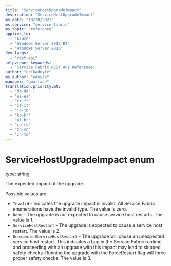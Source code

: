 ```yaml
---
title: "ServiceHostUpgradeImpact"
description: "ServiceHostUpgradeImpact"
ms.date: "10/20/2021"
ms.service: "service-fabric"
ms.topic: "reference"
applies_to: 
  - "Azure"
  - "Windows Server 2012 R2"
  - "Windows Server 2016"
dev_langs: 
  - "rest-api"
helpviewer_keywords: 
  - "Service Fabric REST API Reference"
author: "erikadoyle"
ms.author: "edoyle"
manager: "gwallace"
translation.priority.mt: 
  - "de-de"
  - "es-es"
  - "fr-fr"
  - "it-it"
  - "ja-jp"
  - "ko-kr"
  - "pt-br"
  - "ru-ru"
  - "zh-cn"
  - "zh-tw"
---
```

# ServiceHostUpgradeImpact enum

type: string

The expected impact of the upgrade.

Possible values are: 

  - `Invalid` - Indicates the upgrade impact is invalid. All Service Fabric enumerations have the invalid type. The value is zero.
  - `None` - The upgrade is not expected to cause service host restarts. The value is 1.
  - `ServiceHostRestart` - The upgrade is expected to cause a service host restart. The value is 2.
  - `UnexpectedServiceHostRestart` - The upgrade will cause an unexpected service host restart. This indicates a bug in the Service Fabric runtime and proceeding with an upgrade with this impact may lead to skipped safety checks. Running the upgrade with the ForceRestart flag will force proper safety checks. The value is 3.

